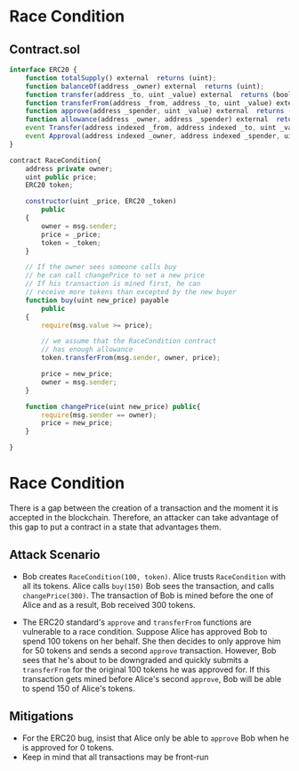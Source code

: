 # Race Condition

## Contract.sol

```js
interface ERC20 {
    function totalSupply() external  returns (uint);
    function balanceOf(address _owner) external  returns (uint);
    function transfer(address _to, uint _value) external  returns (bool);
    function transferFrom(address _from, address _to, uint _value) external  returns (bool);
    function approve(address _spender, uint _value) external  returns (bool);
    function allowance(address _owner, address _spender) external  returns (uint);
    event Transfer(address indexed _from, address indexed _to, uint _value);
    event Approval(address indexed _owner, address indexed _spender, uint _value);
}

contract RaceCondition{
    address private owner;
    uint public price;
    ERC20 token;

    constructor(uint _price, ERC20 _token)
        public 
    {
        owner = msg.sender;
        price = _price;
        token = _token;
    }

    // If the owner sees someone calls buy
    // he can call changePrice to set a new price
    // If his transaction is mined first, he can
    // receive more tokens than excepted by the new buyer
    function buy(uint new_price) payable
        public
    {
        require(msg.value >= price);

        // we assume that the RaceCondition contract
        // has enough allowance
        token.transferFrom(msg.sender, owner, price);

        price = new_price;
        owner = msg.sender;
    }

    function changePrice(uint new_price) public{
        require(msg.sender == owner);
        price = new_price; 
    }

}
```
# Race Condition
There is a gap between the creation of a transaction and the moment it is accepted in the blockchain.
Therefore, an attacker can take advantage of this gap to put a contract in a state that advantages them.

## Attack Scenario

- Bob creates `RaceCondition(100, token)`. Alice trusts `RaceCondition` with all its tokens. Alice calls `buy(150)`
Bob sees the transaction, and calls `changePrice(300)`. The transaction of Bob is mined before the one of Alice and
as a result, Bob received 300 tokens.

- The ERC20 standard's `approve` and `transferFrom` functions are vulnerable to a race condition. Suppose Alice has
approved Bob to spend 100 tokens on her behalf. She then decides to only approve him for 50 tokens and sends
a second `approve` transaction. However, Bob sees that he's about to be downgraded and quickly submits a
`transferFrom` for the original 100 tokens he was approved for. If this transaction gets mined before Alice's
second `approve`, Bob will be able to spend 150 of Alice's tokens.

## Mitigations

- For the ERC20 bug, insist that Alice only be able to `approve` Bob when he is approved for 0 tokens.
- Keep in mind that all transactions may be front-run
